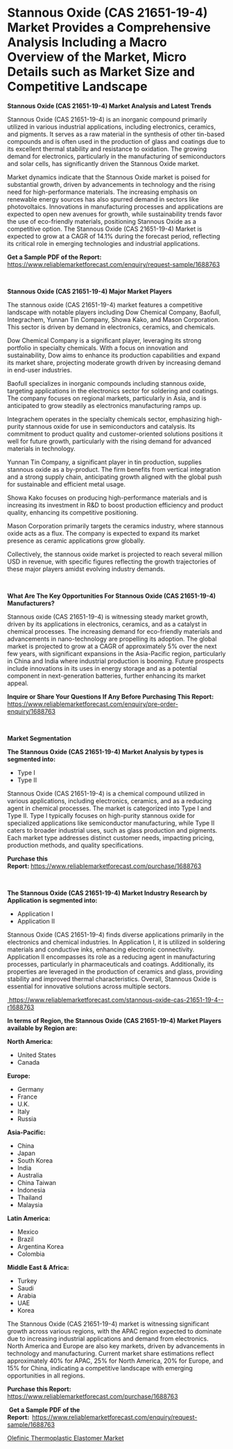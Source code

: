 <p><h1>Stannous Oxide (CAS 21651-19-4) Market Provides a Comprehensive Analysis Including a Macro Overview of the Market, Micro Details such as Market Size and Competitive Landscape</h1></p><p><strong>Stannous Oxide (CAS 21651-19-4) Market Analysis and Latest Trends</strong></p>
<p><p>Stannous Oxide (CAS 21651-19-4) is an inorganic compound primarily utilized in various industrial applications, including electronics, ceramics, and pigments. It serves as a raw material in the synthesis of other tin-based compounds and is often used in the production of glass and coatings due to its excellent thermal stability and resistance to oxidation. The growing demand for electronics, particularly in the manufacturing of semiconductors and solar cells, has significantly driven the Stannous Oxide market.</p><p>Market dynamics indicate that the Stannous Oxide market is poised for substantial growth, driven by advancements in technology and the rising need for high-performance materials. The increasing emphasis on renewable energy sources has also spurred demand in sectors like photovoltaics. Innovations in manufacturing processes and applications are expected to open new avenues for growth, while sustainability trends favor the use of eco-friendly materials, positioning Stannous Oxide as a competitive option. The Stannous Oxide (CAS 21651-19-4) Market is expected to grow at a CAGR of 14.1% during the forecast period, reflecting its critical role in emerging technologies and industrial applications.</p></p>
<p><strong>Get a Sample PDF of the Report:&nbsp;</strong> <a href="https://www.reliablemarketforecast.com/enquiry/request-sample/1688763?utm_campaign=2778&utm_medium=2&utm_source=Github&utm_content=ia&utm_term=26032025&utm_id=stannous-oxide-cas-21651-19-4">https://www.reliablemarketforecast.com/enquiry/request-sample/1688763</a></p>
<p>&nbsp;</p>
<p><strong>Stannous Oxide (CAS 21651-19-4) Major Market Players</strong></p>
<p><p>The stannous oxide (CAS 21651-19-4) market features a competitive landscape with notable players including Dow Chemical Company, Baofull, Integrachem, Yunnan Tin Company, Showa Kako, and Mason Corporation. This sector is driven by demand in electronics, ceramics, and chemicals.</p><p>Dow Chemical Company is a significant player, leveraging its strong portfolio in specialty chemicals. With a focus on innovation and sustainability, Dow aims to enhance its production capabilities and expand its market share, projecting moderate growth driven by increasing demand in end-user industries.</p><p>Baofull specializes in inorganic compounds including stannous oxide, targeting applications in the electronics sector for soldering and coatings. The company focuses on regional markets, particularly in Asia, and is anticipated to grow steadily as electronics manufacturing ramps up.</p><p>Integrachem operates in the specialty chemicals sector, emphasizing high-purity stannous oxide for use in semiconductors and catalysis. Its commitment to product quality and customer-oriented solutions positions it well for future growth, particularly with the rising demand for advanced materials in technology.</p><p>Yunnan Tin Company, a significant player in tin production, supplies stannous oxide as a by-product. The firm benefits from vertical integration and a strong supply chain, anticipating growth aligned with the global push for sustainable and efficient metal usage.</p><p>Showa Kako focuses on producing high-performance materials and is increasing its investment in R&D to boost production efficiency and product quality, enhancing its competitive positioning.</p><p>Mason Corporation primarily targets the ceramics industry, where stannous oxide acts as a flux. The company is expected to expand its market presence as ceramic applications grow globally.</p><p>Collectively, the stannous oxide market is projected to reach several million USD in revenue, with specific figures reflecting the growth trajectories of these major players amidst evolving industry demands.</p></p>
<p>&nbsp;</p>
<p><strong>What Are The Key Opportunities For Stannous Oxide (CAS 21651-19-4) Manufacturers?</strong></p>
<p><p>Stannous oxide (CAS 21651-19-4) is witnessing steady market growth, driven by its applications in electronics, ceramics, and as a catalyst in chemical processes. The increasing demand for eco-friendly materials and advancements in nano-technology are propelling its adoption. The global market is projected to grow at a CAGR of approximately 5% over the next few years, with significant expansions in the Asia-Pacific region, particularly in China and India where industrial production is booming. Future prospects include innovations in its uses in energy storage and as a potential component in next-generation batteries, further enhancing its market appeal.</p></p>
<p><strong>Inquire or Share Your Questions If Any Before Purchasing This Report:</strong> <a href="https://www.reliablemarketforecast.com/enquiry/pre-order-enquiry/1688763?utm_campaign=2778&utm_medium=2&utm_source=Github&utm_content=ia&utm_term=26032025&utm_id=stannous-oxide-cas-21651-19-4">https://www.reliablemarketforecast.com/enquiry/pre-order-enquiry/1688763</a></p>
<p>&nbsp;</p>
<p><strong>Market Segmentation</strong></p>
<p><strong>The Stannous Oxide (CAS 21651-19-4) Market Analysis by types is segmented into:</strong></p>
<p><ul><li>Type I</li><li>Type II</li></ul></p>
<p><p>Stannous Oxide (CAS 21651-19-4) is a chemical compound utilized in various applications, including electronics, ceramics, and as a reducing agent in chemical processes. The market is categorized into Type I and Type II. Type I typically focuses on high-purity stannous oxide for specialized applications like semiconductor manufacturing, while Type II caters to broader industrial uses, such as glass production and pigments. Each market type addresses distinct customer needs, impacting pricing, production methods, and quality specifications.</p></p>
<p><strong>Purchase this Report:&nbsp;</strong><a href="https://www.reliablemarketforecast.com/purchase/1688763?utm_campaign=2778&utm_medium=2&utm_source=Github&utm_content=ia&utm_term=26032025&utm_id=stannous-oxide-cas-21651-19-4">https://www.reliablemarketforecast.com/purchase/1688763</a></p>
<p>&nbsp;</p>
<p><strong>The Stannous Oxide (CAS 21651-19-4) Market Industry Research by Application is segmented into:</strong></p>
<p><ul><li>Application I</li><li>Application II</li></ul></p>
<p><p>Stannous Oxide (CAS 21651-19-4) finds diverse applications primarily in the electronics and chemical industries. In Application I, it is utilized in soldering materials and conductive inks, enhancing electronic connectivity. Application II encompasses its role as a reducing agent in manufacturing processes, particularly in pharmaceuticals and coatings. Additionally, its properties are leveraged in the production of ceramics and glass, providing stability and improved thermal characteristics. Overall, Stannous Oxide is essential for innovative solutions across multiple sectors.</p></p>
<p><a href="https://www.reliablemarketforecast.com/stannous-oxide-cas-21651-19-4--r1688763?utm_campaign=2778&utm_medium=2&utm_source=Github&utm_content=ia&utm_term=26032025&utm_id=stannous-oxide-cas-21651-19-4">&nbsp;https://www.reliablemarketforecast.com/stannous-oxide-cas-21651-19-4--r1688763</a></p>
<p><strong>In terms of Region, the Stannous Oxide (CAS 21651-19-4) Market Players available by Region are:</strong></p>
<p>
    <p> <strong> North America: </strong>
        <ul>
            <li>United States</li>
            <li>Canada</li>
        </ul>
        </p> 
    <p> <strong> Europe: </strong>
        <ul>
            <li>Germany</li>
            <li>France</li>
            <li>U.K.</li>
            <li>Italy</li>
            <li>Russia</li>
        </ul>
        </p> 
    <p> <strong> Asia-Pacific: </strong>
        <ul>
            <li>China</li>
            <li>Japan</li>
            <li>South Korea</li>
            <li>India</li>
            <li>Australia</li>
            <li>China Taiwan</li>
            <li>Indonesia</li>
            <li>Thailand</li>
            <li>Malaysia</li>
        </ul>
        </p> 
    <p> <strong> Latin America: </strong>
        <ul>
            <li>Mexico</li>
            <li>Brazil</li>
            <li>Argentina Korea</li>
            <li>Colombia</li>
        </ul>
        </p> 
    <p> <strong> Middle East & Africa: </strong>
        <ul>
            <li>Turkey</li>
            <li>Saudi</li>
            <li>Arabia</li>
            <li>UAE</li>
            <li>Korea</li>
        </ul>
    </p>
    </p>
<p><p>The Stannous Oxide (CAS 21651-19-4) market is witnessing significant growth across various regions, with the APAC region expected to dominate due to increasing industrial applications and demand from electronics. North America and Europe are also key markets, driven by advancements in technology and manufacturing. Current market share estimations reflect approximately 40% for APAC, 25% for North America, 20% for Europe, and 15% for China, indicating a competitive landscape with emerging opportunities in all regions.</p></p>
<p><strong>Purchase this Report: </strong><a href="https://www.reliablemarketforecast.com/purchase/1688763?utm_campaign=2778&utm_medium=2&utm_source=Github&utm_content=ia&utm_term=26032025&utm_id=stannous-oxide-cas-21651-19-4">https://www.reliablemarketforecast.com/purchase/1688763</a></p>
<p>&nbsp;<strong>Get a Sample PDF of the Report:&nbsp;&nbsp;</strong><a href="https://www.reliablemarketforecast.com/enquiry/request-sample/1688763?utm_campaign=2778&utm_medium=2&utm_source=Github&utm_content=ia&utm_term=26032025&utm_id=stannous-oxide-cas-21651-19-4">https://www.reliablemarketforecast.com/enquiry/request-sample/1688763</a></p>
<p><strong></strong></p>
<p><p><a href="https://github.com/tashipmhuiri/Market-Research-Report-List-1/blob/main/olefinic-thermoplastic-elastomer-market.md?utm_campaign=2778&utm_medium=2&utm_source=Github&utm_content=ia&utm_term=26032025&utm_id=stannous-oxide-cas-21651-19-4">Olefinic Thermoplastic Elastomer Market</a></p></p>